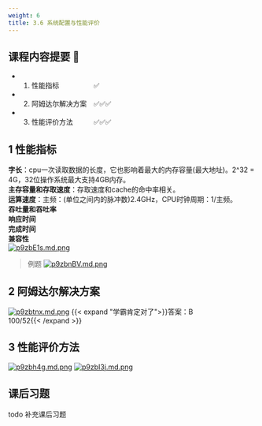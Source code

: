 ```yaml
---
weight: 6
title: 3.6 系统配置与性能评价
---
```



## 课程内容提要 🏁
- 1. 性能指标&emsp;&emsp;&emsp;&emsp;&emsp;✅
- 2. 阿姆达尔解决方案&emsp;✅✅✅
- 3. 性能评价方法&emsp;&emsp;&emsp;✅✅✅

## 1 性能指标
**字长**：cpu一次读取数据的长度，它也影响着最大的内存容量(最大地址)。2^32 = 4G，32位操作系统最大支持4GB内存。\
**主存容量和存取速度**：存取速度和cache的命中率相关。\
**运算速度**：主频：(单位之间内的脉冲数)2.4GHz，CPU时钟周期：1/主频。\
**吞吐量和吞吐率**\
**响应时间**\
**完成时间**\
**兼容性**\
[![p9zbE1s.md.png](https://s1.ax1x.com/2023/06/02/p9zbE1s.md.png)](https://imgse.com/i/p9zbE1s)
>例题
[![p9zbnBV.md.png](https://s1.ax1x.com/2023/06/02/p9zbnBV.md.png)](https://imgse.com/i/p9zbnBV)
## 2 阿姆达尔解决方案
[![p9zbtnx.md.png](https://s1.ax1x.com/2023/06/02/p9zbtnx.md.png)](https://imgse.com/i/p9zbtnx)
{{< expand "学霸肯定对了">}}答案：B\
100/52{{< /expand >}}
## 3 性能评价方法
[![p9zbh4g.md.png](https://s1.ax1x.com/2023/06/02/p9zbh4g.md.png)](https://imgse.com/i/p9zbh4g)
[![p9zbI3j.md.png](https://s1.ax1x.com/2023/06/02/p9zbI3j.md.png)](https://imgse.com/i/p9zbI3j)
## 课后习题
todo 补充课后习题






